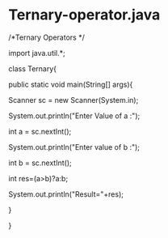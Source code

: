 # Ternary-operator.java

/*Ternary Operators */

import java.util.*;

class Ternary{

public static void main(String[] args){

Scanner sc = new Scanner(System.in);

System.out.println("Enter Value of a :");

int a = sc.nextInt();

System.out.println("Enter value of b :");

int b = sc.nextInt();

int res=(a>b)?a:b;

System.out.println("Result="+res);

}

}
